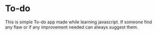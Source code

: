 # To-do
This is simple To-do app made while learning javascript. 
If someone find any flaw or if any improvement needed can always suggest them.




